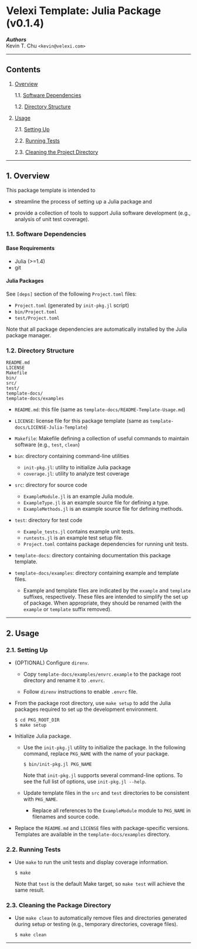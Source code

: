 Velexi Template: Julia Package (v0.1.4)
=======================================

___Authors___  
Kevin T. Chu `<kevin@velexi.com>`

------------------------------------------------------------------------------

Contents
--------

1. [Overview][#1]

    1.1. [Software Dependencies][#1.1]

    1.2. [Directory Structure][#1.2]

2. [Usage][#2]

    2.1. [Setting Up][#2.1]

    2.2. [Running Tests][#2.2]

    2.3. [Cleaning the Project Directory][#2.3]

------------------------------------------------------------------------------

## 1. Overview

This package template is intended to

* streamline the process of setting up a Julia package and

* provide a collection of tools to support Julia software development (e.g.,
  analysis of unit test coverage).

### 1.1. Software Dependencies

#### Base Requirements

* Julia (>=1.4)
* git

#### Julia Packages ####

See `[deps]` section of the following `Project.toml` files:

* `Project.toml` (generated by `init-pkg.jl` script)
* `bin/Project.toml`
* `test/Project.toml`

Note that all package dependencies are automatically installed by the Julia
package manager.

### 1.2. Directory Structure

    README.md
    LICENSE
    Makefile
    bin/
    src/
    test/
    template-docs/
    template-docs/examples

* `README.md`: this file (same as `template-docs/README-Template-Usage.md`)

* `LICENSE`: license file for this package template (same as
  `template-docs/LICENSE-Julia-Template`)

* `Makefile`: Makefile defining a collection of useful commands to maintain
  software (e.g., `test`, `clean`)

* `bin`: directory containing command-line utilities

    * `init-pkg.jl`: utility to initialize Julia package
    * `coverage.jl`: utility to analyze test coverage

* `src`: directory for source code

    * `ExampleModule.jl` is an example Julia module.
    * `ExampleType.jl` is an example source file for defining a type.
    * `ExampleMethods.jl` is an example source file for defining methods.

* `test`: directory for test code

    * `Example_tests.jl` contains example unit tests.
    * `runtests.jl` is an example test setup file.
    * `Project.toml` contains package dependencies for running unit tests.

* `template-docs`: directory containing documentation this package template.

* `template-docs/examples`: directory containing example and template files.

    * Example and template files are indicated by the `example` and `template`
      suffixes, respectively. These files are intended to simplify the set up
      of package. When appropriate, they should be renamed (with the `example`
      or `template` suffix removed).

------------------------------------------------------------------------------

## 2. Usage

### 2.1. Setting Up

* (OPTIONAL) Configure `direnv`.

    * Copy `template-docs/examples/envrc.example` to the package root directory
      and rename it to `.envrc`.

    * Follow `direnv` instructions to enable `.envrc` file.

* From the package root directory, use `make setup` to add the Julia packages
  required to set up the development environment.

  ```shell
  $ cd PKG_ROOT_DIR
  $ make setup
  ```

* Initialize Julia package.

    * Use the `init-pkg.jl` utility to initialize the package. In the following
      command, replace `PKG_NAME` with the name of your package.

      ```shell
      $ bin/init-pkg.jl PKG_NAME
      ```

      Note that `init-pkg.jl` supports several command-line options. To see the
      full list of options, use `init-pkg.jl --help`.

    * Update template files in the `src` and `test` directories to be
      consistent with `PKG_NAME`.

      * Replace all references to the `ExampleModule` module to `PKG_NAME` in
        filenames and source code.

* Replace the `README.md` and `LICENSE` files with package-specific versions.
  Templates are available in the `template-docs/examples` directory.

### 2.2. Running Tests

* Use `make` to run the unit tests and display coverage information.

  ```shell
  $ make
  ```

  Note that `test` is the default Make target, so `make test` will achieve the
  same result.

### 2.3. Cleaning the Package Directory

* Use `make clean` to automatically remove files and directories generated
  during setup or testing (e.g., temporary directories, coverage files).

  ```shell
  $ make clean
  ```

------------------------------------------------------------------------------

[-----------------------------INTERNAL LINKS-----------------------------]: #

[#1]: #1-overview
[#1.1]: #11-software-dependencies
[#1.2]: #12-directory-structure

[#2]: #2-usage
[#2.1]: #21-setting-up
[#2.2]: #22-running-tests
[#2.3]: #23-cleaning-the-package-directory

[#3]: #3-references
